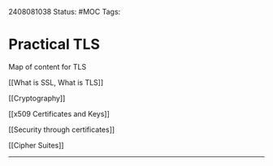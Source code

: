 2408081038
	Status: #MOC
		Tags: 

# Practical TLS

Map of content for TLS


[[What is SSL, What is TLS]]

[[Cryptography]]

[[x509 Certificates and Keys]]

[[Security through certificates]]

[[Cipher Suites]]



---
